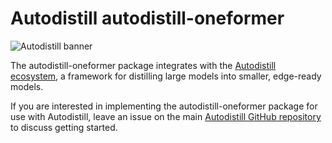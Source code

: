 
# Autodistill autodistill-oneformer

![Autodistill banner](https://raw.githubusercontent.com/autodistill/autodistill/main/docs/assets/banner.png)

The autodistill-oneformer package integrates with the [Autodistill ecosystem](https://autodistill.com), a framework for distilling large models into smaller, edge-ready models.

If you are interested in implementing the autodistill-oneformer package for use with Autodistill, leave an issue on the main [Autodistill GitHub repository](https://github.com/autodistill/autodistill) to discuss getting started.
    